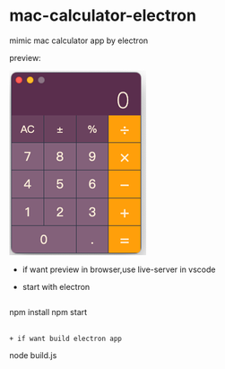 # mac-calculator-electron

mimic mac calculator app by electron 

preview:

![](https://github.com/bigboysuper6/mac-calculator-electron/blob/main/image/preview.png)

+ if want preview in browser,use live-server in vscode

+ start with electron
  ```
npm install
npm start 
  ```

+ if want build electron app
  ```
node build.js
  ```

